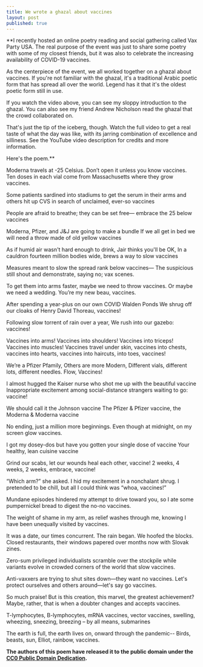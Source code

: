 ```yaml
---
title: We wrote a ghazal about vaccines
layout: post
published: true
---
```


**I recently hosted an online poetry reading and social gathering called Vax Party USA. The real purpose of the event was just to share some poetry with some of my closest friends, but it was also to celebrate the increasing availability of COVID-19 vaccines.

As the centerpiece of the event, we all worked together on a ghazal about vaccines. If you're not familiar with the ghazal, it's a traditional Arabic poetic form that has spread all over the world. Legend has it that it's the oldest poetic form still in use.

If you watch the video above, you can see my sloppy introduction to the ghazal. You can also see my friend Andrew Nicholson read the ghazal that the crowd collaborated on.

That's just the tip of the iceberg, though. Watch the full video to get a real taste of what the day was like, with its jarring combination of excellence and silliness. See the YouTube video description for credits and more information.

Here's the poem.**

Moderna travels at -25 Celsius. Don’t open it unless you know vaccines.
Ten doses in each vial come from Massachusetts where they grow vaccines.

Some patients sardined into stadiums to get the serum in their arms
and others hit up CVS in search of unclaimed, ever-so vaccines

People are afraid to breathe; they can be set free—
embrace the 25 below vaccines

Moderna, Pfizer, and J&J are going to make a bundle
If we all get in bed we will need a throw made of old yellow vaccines

As if humid air wasn't hard enough to drink, Jair thinks you'll be OK,
In a cauldron fourteen million bodies wide, brews a way to slow vaccines

Measures meant to slow the spread rank below vaccines—
The suspicious still shout and demonstrate, saying no; vax scenes.

To get them into arms faster, maybe we need to throw vaccines.
Or maybe we need a wedding. You’re my new beau, vaccines.

After spending a year-plus on our own COVID Walden Ponds
We shrug off our cloaks of Henry David Thoreau, vaccines!

Following slow torrent of rain over a year,
We rush into our gazebo: vaccines!

Vaccines into arms! Vaccines into shoulders! Vaccines into triceps! Vaccines into muscles! Vaccines
travel under skin, vaccines into chests, vaccines into hearts, vaccines into haircuts, into toes, vaccines!

We’re a Pfizer Pfamily, Others are more Modern,
Different vials, different lots, different needles. Flow, Vaccines!

I almost hugged the Kaiser nurse who shot me up with the beautiful vaccine
Inappropriate excitement among social-distance strangers waiting to go: vaccine!  

We should call it the Johnson vaccine
The Pfizer & Pfizer vaccine, the Moderna & Moderna vaccine

No ending, just a million more beginnings.
Even though at midnight, on my screen glow vaccines.

I got my dosey-dos but have you gotten your single dose of vaccine
Your healthy, lean cuisine vaccine

Grind our scabs, let our wounds heal each other, vaccine!
2 weeks, 4 weeks, 2 weeks, embrace, vaccine!

“Which arm?” she asked. I hid my excitement in a nonchalant shrug.
I pretended to be chill, but all I could think was “whoa, vaccines!”

Mundane episodes hindered my attempt to drive toward you,
so I ate some pumpernickel bread to digest the no-no vaccines.

The weight of shame in my arm, as relief washes through me,
knowing I have been unequally visited by vaccines.

It was a date, our times concurrent. The rain began. We hoofed the blocks.
Closed restaurants, their windows papered over months now with Slovak zines.

Zero-sum privileged individualists scramble over the stockpile
while variants evolve in crowded corners of the world that slow vaccines.

Anti-vaxxers are trying to shut sites down—they want no vaccines.
Let's protect ourselves and others around—let's say go vaccines.

So much praise! But is this creation, this marvel, the greatest achievement?
Maybe, rather, that is when a doubter changes and accepts vaccines.

T-lymphocytes, B-lymphocytes, mRNA vaccines, vector vaccines,
swelling, wheezing, sneezing, breezing – by all means, submarines

The earth is full, the earth lives on, onward through the pandemic--
Birds, beasts, sun, Elliot, rainbow, vaccines.

**The authors of this poem have released it to the public domain under the [CC0 Public Domain Dedication](https://creativecommons.org/publicdomain/zero/1.0/).**
